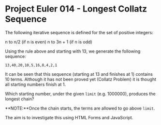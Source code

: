 # Project Euler 014 - Longest Collatz Sequence

The following iterative sequence is defined for the set of positive integers:

n to n/2 (if n is even)
n to 3n + 1 (if n is odd)

Using the rule above and starting with 13, we generate the following sequence:

    13,40,20,10,5,16,8,4,2,1

It can be seen that this sequence (starting at 13 and finishes at 1) contains 10 terms.  Although it has not been proved yet (Collatz Problem) it is thought all starting numbers finish at 1.

Which starting number, under the given `limit` (e.g. 1000000), produces the longest chain?

**NOTE:**Once the chain starts, the terms are allowed to go above `limit`.

The aim is to investigate this using HTML Forms and JavaScript.